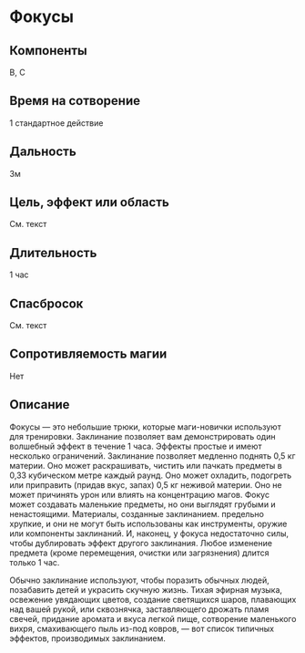 # Фокусы

## Компоненты
В, С

## Время на сотворение
1 стандартное действие

## Дальность
3м

## Цель, эффект или область
См. текст

## Длительность
1 час

## Спасбросок
См. текст

## Сопротивляемость магии
Нет

## Описание
Фокусы — это небольшие трюки, которые маги-новички используют для тренировки. Заклинание позволяет вам демонстрировать один волшебный эффект в течение 1 часа. Эффекты простые и имеют несколько ограничений. Заклинание позволяет медленно поднять 0,5 кг материи. Оно может раскрашивать, чистить или пачкать предметы в 0,33 кубическом метре каждый раунд. Оно может охладить, подогреть или приправить (придав вкус, запах) 0,5 кг неживой материи. Оно не может причинять урон или влиять на концентрацию магов. Фокус может создавать маленькие предметы, но они выглядят грубыми и ненастоящими. Материалы, созданные заклинанием. предельно хрупкие, и они не могут быть использованы как инструменты, оружие или компоненты заклинаний. И, наконец, у фокуса недостаточно силы, чтобы дублировать эффект другого заклинания. Любое изменение предмета (кроме перемещения, очистки или загрязнения) длится только 1 час.

Обычно заклинание используют, чтобы поразить обычных людей, позабавить детей и украсить скучную жизнь. Тихая эфирная музыка, освежение увядающих цветов, создание светящихся шаров, плавающих над вашей рукой, или сквознячка, заставляющего дрожать пламя свечей, придание аромата и вкуса легкой пище, сотворение маленького вихря, смахивающего пыль из-под ковров, — вот список типичных эффектов, производимых заклинанием.